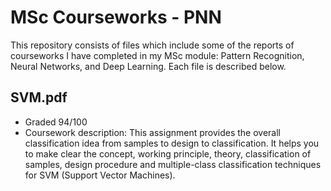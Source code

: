 # MSc Courseworks - PNN
This repository consists of files which include some of the reports of courseworks I have completed in my MSc module: Pattern Recognition, Neural Networks, and Deep Learning. Each file is described below. 

SVM.pdf
- 
- Graded 94/100
- Coursework description: This assignment provides the overall classification idea from samples to design to classification. It helps you to make clear the concept, working principle, theory, classification of samples, design procedure and multiple-class classification techniques for SVM (Support Vector Machines).

